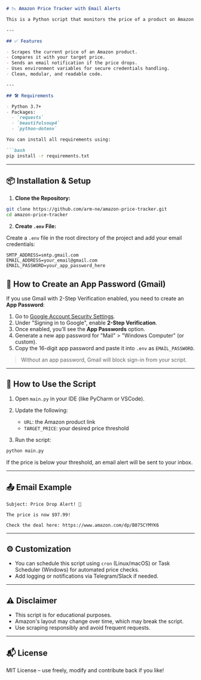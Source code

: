 ````markdown
# 📉 Amazon Price Tracker with Email Alerts

This is a Python script that monitors the price of a product on Amazon and sends an email alert when the price drops below your specified target.

---

## ✅ Features

- Scrapes the current price of an Amazon product.
- Compares it with your target price.
- Sends an email notification if the price drops.
- Uses environment variables for secure credentials handling.
- Clean, modular, and readable code.

---

## 🛠 Requirements

- Python 3.7+
- Packages:
  - `requests`
  - `beautifulsoup4`
  - `python-dotenv`

You can install all requirements using:

```bash
pip install -r requirements.txt
````

---

## 📦 Installation & Setup

1. **Clone the Repository:**

```bash
git clone https://github.com/arm-ne/amazon-price-tracker.git
cd amazon-price-tracker
```

2. **Create `.env` File:**

Create a `.env` file in the root directory of the project and add your email credentials:

```
SMTP_ADDRESS=smtp.gmail.com
EMAIL_ADDRESS=your_email@gmail.com
EMAIL_PASSWORD=your_app_password_here
```


## 🔐 How to Create an App Password (Gmail)

If you use Gmail with 2-Step Verification enabled, you need to create an **App Password**:

1. Go to [Google Account Security Settings](https://myaccount.google.com/security).
2. Under "Signing in to Google", enable **2-Step Verification**.
3. Once enabled, you’ll see the **App Passwords** option.
4. Generate a new app password for "Mail" > "Windows Computer" (or custom).
5. Copy the 16-digit app password and paste it into `.env` as `EMAIL_PASSWORD`.

> Without an app password, Gmail will block sign-in from your script.

---

## 🧪 How to Use the Script

1. Open `main.py` in your IDE (like PyCharm or VSCode).
2. Update the following:

   * `URL`: the Amazon product link
   * `TARGET_PRICE`: your desired price threshold
3. Run the script:

```bash
python main.py
```

If the price is below your threshold, an email alert will be sent to your inbox.

---

## 📤 Email Example

```
Subject: Price Drop Alert! 🎉

The price is now $97.99!

Check the deal here: https://www.amazon.com/dp/B075CYMYK6
```

---

## ⚙️ Customization

* You can schedule this script using `cron` (Linux/macOS) or Task Scheduler (Windows) for automated price checks.
* Add logging or notifications via Telegram/Slack if needed.

---

## ⚠️ Disclaimer

* This script is for educational purposes.
* Amazon's layout may change over time, which may break the script.
* Use scraping responsibly and avoid frequent requests.

---

## 📬 License

MIT License – use freely, modify and contribute back if you like!



